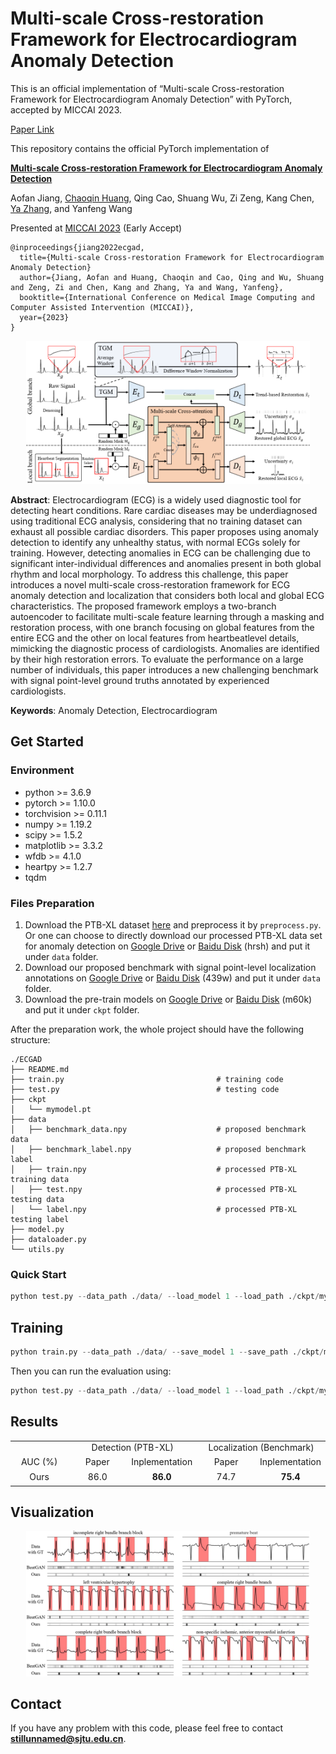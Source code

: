 # Multi-scale Cross-restoration Framework for Electrocardiogram Anomaly Detection

This is an official implementation of “Multi-scale Cross-restoration Framework for Electrocardiogram Anomaly Detection” with PyTorch, accepted by MICCAI 2023.

[Paper Link](http://arxiv.org/abs/2308.01639)

This repository contains the official PyTorch implementation of

[**Multi-scale Cross-restoration Framework for Electrocardiogram Anomaly Detection</a>**](http://arxiv.org/abs/2308.01639)

Aofan Jiang, [Chaoqin Huang](https://scholar.google.com/citations?user=BAZSE7wAAAAJ&hl=en), Qing Cao, Shuang Wu, Zi Zeng, Kang Chen, [Ya Zhang](https://scholar.google.com/citations?user=pbjw9sMAAAAJ&hl=en), and Yanfeng Wang

Presented at [MICCAI 2023](https://conferences.miccai.org/2023/en/) (Early Accept)

```
@inproceedings{jiang2022ecgad,
  title={Multi-scale Cross-restoration Framework for Electrocardiogram Anomaly Detection}
  author={Jiang, Aofan and Huang, Chaoqin and Cao, Qing and Wu, Shuang and Zeng, Zi and Chen, Kang and Zhang, Ya and Wang, Yanfeng},
  booktitle={International Conference on Medical Image Computing and Computer Assisted Intervention (MICCAI)},
  year={2023}
}
```


<center><img src="figures/pipeline.png "width="90%"></center>

**Abstract**:  Electrocardiogram (ECG) is a widely used diagnostic tool for detecting heart conditions. Rare cardiac diseases may be underdiagnosed using traditional ECG analysis, considering that no training dataset can exhaust all possible cardiac disorders. This paper proposes using anomaly detection to identify any unhealthy status, with normal ECGs solely for training. However, detecting anomalies in ECG can be challenging due to significant inter-individual differences and anomalies present in both global rhythm and local morphology. To address this challenge, this paper introduces a novel multi-scale cross-restoration framework for ECG anomaly detection and localization that considers both local and global ECG characteristics. The proposed framework employs a two-branch autoencoder to facilitate multi-scale feature learning through a masking and restoration process, with one branch focusing on global features from the entire ECG and the other on local features from heartbeatlevel details, mimicking the diagnostic process of cardiologists. Anomalies are identified by their high restoration errors. To evaluate the performance on a large number of individuals, this paper introduces a new challenging benchmark with signal point-level ground truths annotated by experienced cardiologists.

**Keywords**: Anomaly Detection, Electrocardiogram


## Get Started

### Environment
- python >= 3.6.9
- pytorch >= 1.10.0
- torchvision >= 0.11.1
- numpy >= 1.19.2
- scipy >= 1.5.2
- matplotlib >= 3.3.2
- wfdb >= 4.1.0
- heartpy >= 1.2.7
- tqdm


### Files Preparation

1. Download the PTB-XL dataset [here](https://physionet.org/content/ptb-xl/1.0.3/) and preprocess it by `preprocess.py`. Or one can choose to directly download our processed PTB-XL data set for anomaly detection on [Google Drive](https://drive.google.com/drive/folders/1FFPM97nqmTSCx5if18mSDqWvtTCRQfJp?usp=sharing) or [Baidu Disk](https://pan.baidu.com/s/1HdZaMjFrFLvr1Ac-AJrrZw?pwd=hrsh) (hrsh)  and put it under `data` folder.
2. Download our proposed benchmark with signal point-level localization annotations on [Google Drive](https://drive.google.com/drive/folders/1STvUtzuOUovFT4YiQR0H-KTaZr0YnPZ-?usp=sharing) or [Baidu Disk](https://pan.baidu.com/s/1Ew5pSbqBRlUvXSghaxHywg?pwd=439w) (439w) and put it under `data` folder.
3. Download the pre-train models on [Google Drive](https://drive.google.com/file/d/16fGl6G_DOyguNVkBoUwmXK0YiYc21XaA/view?usp=sharing) or [Baidu Disk](https://pan.baidu.com/s/1ccyvR06XYUvXnS6jaEDLDQ?pwd=m60k) (m60k) and put it under `ckpt` folder.

  After the preparation work, the whole project should have the following structure:

  ```
  ./ECGAD
  ├── README.md
  ├── train.py                                  # training code
  ├── test.py                                   # testing code
  ├── ckpt                 
  │   └── mymodel.pt
  ├── data
  │   ├── benchmark_data.npy                    # proposed benchmark data
  │   ├── benchmark_label.npy                   # proposed benchmark label
  │   ├── train.npy                             # processed PTB-XL training data
  │   ├── test.npy                              # processed PTB-XL testing data
  │   └── label.npy                             # processed PTB-XL testing label
  ├── model.py
  ├── dataloader.py               
  └── utils.py
  ```

### Quick Start

```python
python test.py --data_path ./data/ --load_model 1 --load_path ./ckpt/mymodel.pt
```

## Training

```python
python train.py --data_path ./data/ --save_model 1 --save_path ./ckpt/mymodel_new.pt
```

Then you can run the evaluation using:
```python
python test.py --data_path ./data/ --load_model 1 --load_path ./ckpt/mymodel_new.pt
```

## Results

<div style="text-align: center;">
<table>
<tr><td></td> <td colspan="2">Detection (PTB-XL)</td> <td colspan="2">Localization (Benchmark)</td></tr>
<tr><td>AUC (%)</td> <td>Paper</td> <td>Inplementation</td> <td>Paper</td> <td>Inplementation</td></tr>
<tr height='21' style='mso-height-source:userset;height:16pt' id='r0'>
<td height='21' class='x21' width='90' style='height:16pt;width:67.5pt;'>Ours</td>
<td class='x23' width='90' style='width:67.5pt;'>86.0</td>
<td class='x22' width='90' style='width:67.5pt;'><b>86.0</b></td>
<td class='x23' width='90' style='width:67.5pt;'>74.7</td>
<td class='x22' width='90' style='width:67.5pt;'><b>75.4</b></td>
 </tr>
</table>
</div>

## Visualization
<center><img src="figures/vis.png "width="90%"></center>

## Contact

If you have any problem with this code, please feel free to contact **stillunnamed@sjtu.edu.cn**.